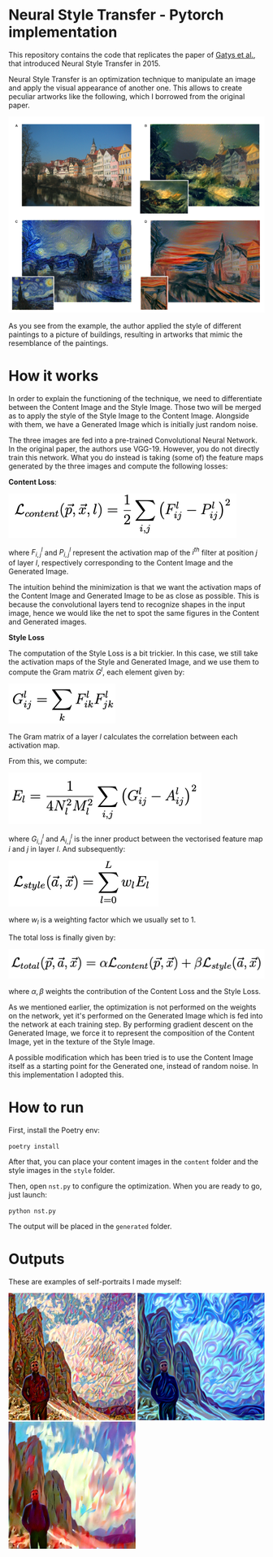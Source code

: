 # Neural Style Transfer - Pytorch implementation 

This repository contains the code that replicates the paper of [Gatys et al.](https://arxiv.org/pdf/1508.06576.pdf),
that introduced Neural Style Transfer in 2015.

Neural Style Transfer is an optimization technique to manipulate an image and apply the visual appearance of another one.
This allows to create peculiar artworks like the following, which I borrowed from the original paper.

![Reference image](images/paper_img.png)

As you see from the example, the author applied the style of different paintings to 
a picture of buildings, resulting in artworks that mimic the resemblance of the paintings.

# How it works

In order to explain the functioning of the technique, we need to differentiate between the Content
Image and the Style Image. Those two will be merged as to apply the style of the Style Image to the Content Image.
Alongside with them, we have a Generated Image which is initially just random noise.

The three images are fed into a pre-trained Convolutional Neural Network. In the original paper, the authors
use VGG-19.
However, you do not directly train this network.
What you do instead is taking (some of) the feature maps generated by the three images and compute
the following losses:

**Content Loss**: 

![Content loss](images/content_loss.png)

where $F^l_{i,j}$ and $P^l_{i,j}$ represent the activation map of the $i^{th}$ filter at position $j$ of layer $l$, 
respectively corresponding to the Content Image and the Generated Image.

The intuition behind the minimization is that we want the activation maps of the Content Image and Generated Image to be as close as possible.
This is because the convolutional layers tend to recognize shapes in the input image, hence we would like the net to spot
the same figures in the Content and Generated images.

**Style Loss** 

The computation of the Style Loss is a bit trickier.
In this case, we still take the activation maps of the Style and Generated Image,
and we use them to compute the Gram matrix $G^l$, each element given by:

![Gram matrix](images/gram.png)

The Gram matrix of a layer $l$ calculates the correlation between each activation map.

From this, we compute:

![El](images/El.png)

where $G^l_{i,j}$ and $A^l_{i,j}$ is the inner product between the vectorised feature map
$i$ and $j$ in layer $l$.
And subsequently:

![Style loss](images/style_loss.png)

where $w_l$ is a weighting factor which we usually set to 1.

The total loss is finally given by:

![Total loss](images/total_loss.png)

where $\alpha, \beta$ weights the contribution of the Content Loss and the Style Loss.

As we mentioned earlier, the optimization is not performed on the weights on the network, yet it's performed on
the Generated Image which is fed into the network at each training step.
By performing gradient descent on the Generated Image, we force it to represent the composition of the Content Image, yet
in the texture of the Style Image.

A possible modification which has been tried is to use the Content Image itself as a starting point for the Generated one, instead
of random noise. In this implementation I adopted this.

# How to run

First, install the Poetry env:

`poetry install`

After that, you can place your content images in the `content` folder and the style images in the `style` folder.

Then, open `nst.py` to configure the optimization. When you are ready to go, just launch:

`python nst.py`

The output will be placed in the `generated` folder.

# Outputs

These are examples of self-portraits I made myself:
<p float="left">
<img src="data/generated/generated_io_text_3.png" width="250">
<img src="data/generated/generated_io_swirls.png" width="250">
<img src="data/generated/generated_io_painting.png" width="250">
</p>